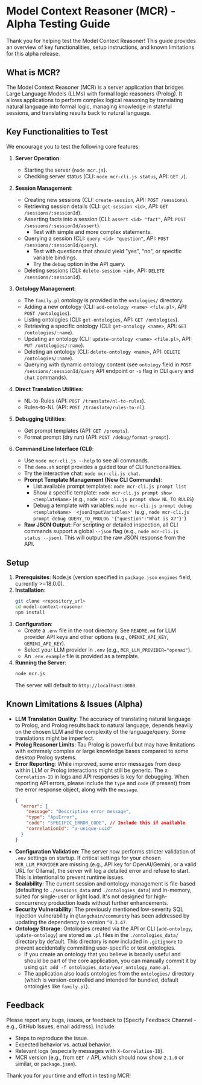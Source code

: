 # Model Context Reasoner (MCR) - Alpha Testing Guide

Thank you for helping test the Model Context Reasoner! This guide provides an overview of key functionalities, setup instructions, and known limitations for this alpha release.

## What is MCR?

The Model Context Reasoner (MCR) is a server application that bridges Large Language Models (LLMs) with formal logic reasoners (Prolog). It allows applications to perform complex logical reasoning by translating natural language into formal logic, managing knowledge in stateful sessions, and translating results back to natural language.

## Key Functionalities to Test

We encourage you to test the following core features:

1.  **Server Operation**:

    - Starting the server (`node mcr.js`).
    - Checking server status (CLI: `node mcr-cli.js status`, API: `GET /`).

2.  **Session Management**:

    - Creating new sessions (CLI: `create-session`, API: `POST /sessions`).
    - Retrieving session details (CLI: `get-session <id>`, API: `GET /sessions/:sessionId`).
    - Asserting facts into a session (CLI: `assert <id> "fact"`, API: `POST /sessions/:sessionId/assert`).
      - Test with simple and more complex statements.
    - Querying a session (CLI: `query <id> "question"`, API: `POST /sessions/:sessionId/query`).
      - Test with questions that should yield "yes", "no", or specific variable bindings.
      - Try the `debug` option in the API query.
    - Deleting sessions (CLI: `delete-session <id>`, API: `DELETE /sessions/:sessionId`).

3.  **Ontology Management**:

    - The `family.pl` ontology is provided in the `ontologies/` directory.
    - Adding a new ontology (CLI: `add-ontology <name> <file.pl>`, API: `POST /ontologies`).
    - Listing ontologies (CLI: `get-ontologies`, API: `GET /ontologies`).
    - Retrieving a specific ontology (CLI: `get-ontology <name>`, API: `GET /ontologies/:name`).
    - Updating an ontology (CLI: `update-ontology <name> <file.pl>`, API: `PUT /ontologies/:name`).
    - Deleting an ontology (CLI: `delete-ontology <name>`, API: `DELETE /ontologies/:name`).
    - Querying with dynamic ontology content (see `ontology` field in `POST /sessions/:sessionId/query` API endpoint or `-o` flag in CLI `query` and `chat` commands).

4.  **Direct Translation Utilities**:

    - NL-to-Rules (API: `POST /translate/nl-to-rules`).
    - Rules-to-NL (API: `POST /translate/rules-to-nl`).

5.  **Debugging Utilities**:

    - Get prompt templates (API: `GET /prompts`).
    - Format prompt (dry run) (API: `POST /debug/format-prompt`).

6.  **Command Line Interface (CLI)**:
    - Use `node mcr-cli.js --help` to see all commands.
    - The `demo.sh` script provides a guided tour of CLI functionalities.
    - Try the interactive chat: `node mcr-cli.js chat`.
    - **Prompt Template Management (New CLI Commands)**:
      - List available prompt templates: `node mcr-cli.js prompt list`
      - Show a specific template: `node mcr-cli.js prompt show <templateName>` (e.g., `node mcr-cli.js prompt show NL_TO_RULES`)
      - Debug a template with variables: `node mcr-cli.js prompt debug <templateName> '<jsonInputVariables>'` (e.g., `node mcr-cli.js prompt debug QUERY_TO_PROLOG '{"question":"What is X?"}'`)
    - **Raw JSON Output**: For scripting or detailed inspection, all CLI commands support a global `--json` flag (e.g., `node mcr-cli.js status --json`). This will output the raw JSON response from the API.

## Setup

1.  **Prerequisites**: Node.js (version specified in `package.json` `engines` field, currently >=18.0.0).
2.  **Installation**:
    ```bash
    git clone <repository_url>
    cd model-context-reasoner
    npm install
    ```
3.  **Configuration**:
    - Create a `.env` file in the root directory. See `README.md` for LLM provider API keys and other options (e.g., `OPENAI_API_KEY`, `GEMINI_API_KEY`).
    - Select your LLM provider in `.env` (e.g., `MCR_LLM_PROVIDER="openai"`).
    - An `.env.example` file is provided as a template.
4.  **Running the Server**:
    ```bash
    node mcr.js
    ```
    The server will default to `http://localhost:8080`.

## Known Limitations & Issues (Alpha)

- **LLM Translation Quality**: The accuracy of translating natural language to Prolog, and Prolog results back to natural language, depends heavily on the chosen LLM and the complexity of the language/query. Some translations might be imperfect.
- **Prolog Reasoner Limits**: Tau Prolog is powerful but may have limitations with extremely complex or large knowledge bases compared to some desktop Prolog systems.
- **Error Reporting**: While improved, some error messages from deep within LLM or Prolog interactions might still be generic. The `X-Correlation-ID` in logs and API responses is key for debugging. When reporting API errors, please include the `type` and `code` (if present) from the error response object, along with the `message`.
  ```json
  {
    "error": {
      "message": "Descriptive error message",
      "type": "ApiError",
      "code": "SPECIFIC_ERROR_CODE", // Include this if available
      "correlationId": "a-unique-uuid"
    }
  }
  ```
- **Configuration Validation**: The server now performs stricter validation of `.env` settings on startup. If critical settings for your chosen `MCR_LLM_PROVIDER` are missing (e.g., API key for OpenAI/Gemini, or a valid URL for Ollama), the server will log a detailed error and refuse to start. This is intentional to prevent runtime issues.
- **Scalability**: The current session and ontology management is file-based (defaulting to `./sessions_data` and `./ontologies_data`) and in-memory, suited for single-user or light load. It's not designed for high-concurrency production loads without further enhancements.
- **Security Vulnerability**: The previously mentioned low-severity SQL Injection vulnerability in `@langchain/community` has been addressed by updating the dependency to version `^0.3.47`.
- **Ontology Storage**: Ontologies created via the API or CLI (`add-ontology`, `update-ontology`) are stored as `.pl` files in the `./ontologies_data/` directory by default. This directory is now included in `.gitignore` to prevent accidentally committing user-specific or test ontologies.
  - If you create an ontology that you believe is broadly useful and should be part of the core application, you can manually commit it by using `git add -f ontologies_data/your_ontology_name.pl`.
  - The application also loads ontologies from the `ontologies/` directory (which is version-controlled and intended for bundled, default ontologies like `family.pl`).

## Feedback

Please report any bugs, issues, or feedback to [Specify Feedback Channel - e.g., GitHub Issues, email address].
Include:

- Steps to reproduce the issue.
- Expected behavior vs. actual behavior.
- Relevant logs (especially messages with `X-Correlation-ID`).
- MCR version (e.g., from `GET /` API, which should now show `2.1.0` or similar, or `package.json`).

Thank you for your time and effort in testing MCR!
